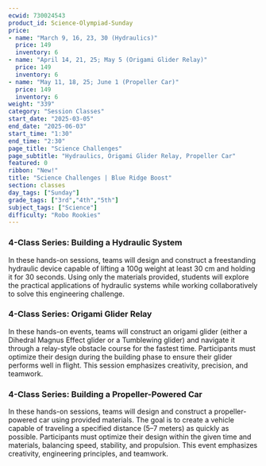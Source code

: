 ```yaml
---
ecwid: 730024543
product_id: Science-Olympiad-Sunday
price:
- name: "March 9, 16, 23, 30 (Hydraulics)"
  price: 149
  inventory: 6
- name: "April 14, 21, 25; May 5 (Origami Glider Relay)"
  price: 149
  inventory: 6
- name: "May 11, 18, 25; June 1 (Propeller Car)"
  price: 149
  inventory: 6
weight: "339"
category: "Session Classes"
start_date: "2025-03-05"
end_date: "2025-06-03"
start_time: "1:30"
end_time: "2:30"
page_title: "Science Challenges"
page_subtitle: "Hydraulics, Origami Glider Relay, Propeller Car"
featured: 0
ribbon: "New!"
title: "Science Challenges | Blue Ridge Boost"
section: classes
day_tags: ["Sunday"]
grade_tags: ["3rd","4th","5th"]
subject_tags: ["Science"]
difficulty: "Robo Rookies"
---
```

<h3>4-Class Series: Building a Hydraulic System</h3> <p>In these hands-on sessions, teams will design and construct a freestanding hydraulic device capable of lifting a 100g weight at least 30 cm and holding it for 30 seconds. Using only the materials provided, students will explore the practical applications of hydraulic systems while working collaboratively to solve this engineering challenge.</p><h3>4-Class Series: Origami Glider Relay</h3> <p>In these hands-on events, teams will construct an origami glider (either a Dihedral Magnus Effect glider or a Tumblewing glider) and navigate it through a relay-style obstacle course for the fastest time. Participants must optimize their design during the building phase to ensure their glider performs well in flight. This session emphasizes creativity, precision, and teamwork.</p><h3>4-Class Series: Building a Propeller-Powered Car</h3> <p>In these hands-on sessions, teams will design and construct a propeller-powered car using provided materials. The goal is to create a vehicle capable of traveling a specified distance (5–7 meters) as quickly as possible. Participants must optimize their design within the given time and materials, balancing speed, stability, and propulsion. This event emphasizes creativity, engineering principles, and teamwork.</p>
